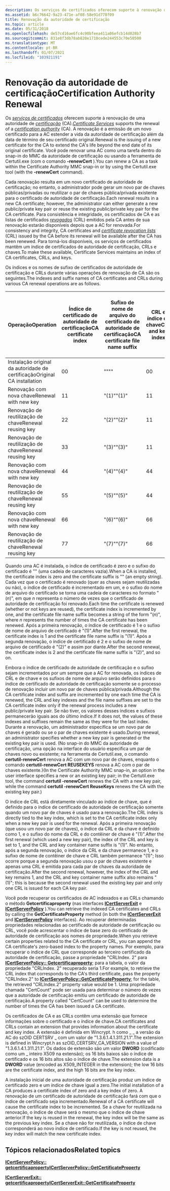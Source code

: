 ```yaml
---
description: Os serviços de certificados oferecem suporte à renovação de uma autoridade de certificação (CA).
ms.assetid: b6c76642-9a23-471e-af08-58e91d778f09
title: Renovação da autoridade de certificação
ms.topic: article
ms.date: 05/31/2018
ms.openlocfilehash: de57cd16ae6fc4c90bfeea411a06efcb14d028b7
ms.sourcegitcommit: 831e8f3db78ab820e1710cede244553c70e50500
ms.translationtype: MT
ms.contentlocale: pt-BR
ms.lasthandoff: 01/07/2021
ms.locfileid: "103921191"
---
```

# <a name="certification-authority-renewal"></a><span data-ttu-id="083ab-103">Renovação da autoridade de certificação</span><span class="sxs-lookup"><span data-stu-id="083ab-103">Certification Authority Renewal</span></span>

<span data-ttu-id="083ab-104">Os [*serviços de certificados*](../secgloss/c-gly.md) oferecem suporte à renovação de uma autoridade de [*certificação*](../secgloss/c-gly.md) (CA).</span><span class="sxs-lookup"><span data-stu-id="083ab-104">[*Certificate Services*](../secgloss/c-gly.md) supports the renewal of a [*certification authority*](../secgloss/c-gly.md) (CA).</span></span> <span data-ttu-id="083ab-105">A renovação é a emissão de um novo certificado para a AC estender a vida da autoridade de certificação além da data de término de seu certificado original.</span><span class="sxs-lookup"><span data-stu-id="083ab-105">Renewal is the issuing of a new certificate for the CA to extend the CA's life beyond the end date of its original certificate.</span></span> <span data-ttu-id="083ab-106">Você pode renovar uma AC como uma tarefa dentro do snap-in do MMC da autoridade de certificação ou usando a ferramenta de Certutil.exe (com o comando **-renewCert** ).</span><span class="sxs-lookup"><span data-stu-id="083ab-106">You can renew a CA as a task within the Certificate Authority MMC snap-in or by using the Certutil.exe tool (with the **-renewCert** command).</span></span>

<span data-ttu-id="083ab-107">Cada renovação resulta em um novo certificado de autoridade de certificação; no entanto, o administrador pode gerar um novo par de chaves públicas/privadas ou reutilizar o par de chaves pública/privada existente para o certificado de autoridade de certificação.</span><span class="sxs-lookup"><span data-stu-id="083ab-107">Each renewal results in a new CA certificate; however, the administrator can either generate a new public/private key pair or reuse the existing public/private key pair for the CA certificate.</span></span> <span data-ttu-id="083ab-108">Para consistência e integridade, os certificados de CA e as listas de certificados [*revogados*](../secgloss/c-gly.md) (CRL) emitidos pela CA antes de sua renovação estarão disponíveis depois que a AC for renovada.</span><span class="sxs-lookup"><span data-stu-id="083ab-108">For consistency and integrity, CA certificates and [*certificate revocation lists*](../secgloss/c-gly.md) (CRL) issued by the CA before its renewal will be available after the CA has been renewed.</span></span> <span data-ttu-id="083ab-109">Para torná-los disponíveis, os serviços de certificados mantêm um índice de certificados de autoridade de certificação, CRLs e chaves.</span><span class="sxs-lookup"><span data-stu-id="083ab-109">To make these available, Certificate Services maintains an index of CA certificates, CRLs, and keys.</span></span>

<span data-ttu-id="083ab-110">Os índices e os nomes de sufixo de certificados de autoridade de certificação e CRLs durante várias operações de renovação de CA são os seguintes.</span><span class="sxs-lookup"><span data-stu-id="083ab-110">The indexes and suffix names of CA certificates and CRLs during various CA renewal operations are as follows.</span></span>



| <span data-ttu-id="083ab-111">Operação</span><span class="sxs-lookup"><span data-stu-id="083ab-111">Operation</span></span>                | <span data-ttu-id="083ab-112">Índice de certificado de autoridade de certificação</span><span class="sxs-lookup"><span data-stu-id="083ab-112">CA certificate index</span></span> | <span data-ttu-id="083ab-113">Sufixo de nome de arquivo do certificado de autoridade de certificação</span><span class="sxs-lookup"><span data-stu-id="083ab-113">CA certificate file name suffix</span></span> | <span data-ttu-id="083ab-114">CRL e índice de chave</span><span class="sxs-lookup"><span data-stu-id="083ab-114">CRL and key index</span></span> | <span data-ttu-id="083ab-115">Sufixo de nome de contêiner de chave e CRL</span><span class="sxs-lookup"><span data-stu-id="083ab-115">CRL and key container name suffix</span></span> |
|--------------------------|----------------------|---------------------------------|-------------------|-----------------------------------|
| <span data-ttu-id="083ab-116">Instalação original da autoridade de certificação</span><span class="sxs-lookup"><span data-stu-id="083ab-116">Original CA installation</span></span> | <span data-ttu-id="083ab-117">0</span><span class="sxs-lookup"><span data-stu-id="083ab-117">0</span></span>                    | <span data-ttu-id="083ab-118">""</span><span class="sxs-lookup"><span data-stu-id="083ab-118">""</span></span>                              | <span data-ttu-id="083ab-119">0</span><span class="sxs-lookup"><span data-stu-id="083ab-119">0</span></span>                 | <span data-ttu-id="083ab-120">""</span><span class="sxs-lookup"><span data-stu-id="083ab-120">""</span></span>                                |
| <span data-ttu-id="083ab-121">Renovação com nova chave</span><span class="sxs-lookup"><span data-stu-id="083ab-121">Renewal with new key</span></span>     | <span data-ttu-id="083ab-122">1</span><span class="sxs-lookup"><span data-stu-id="083ab-122">1</span></span>                    | <span data-ttu-id="083ab-123">"(1)"</span><span class="sxs-lookup"><span data-stu-id="083ab-123">"(1)"</span></span>                           | <span data-ttu-id="083ab-124">1</span><span class="sxs-lookup"><span data-stu-id="083ab-124">1</span></span>                 | <span data-ttu-id="083ab-125">"(1)"</span><span class="sxs-lookup"><span data-stu-id="083ab-125">"(1)"</span></span>                             |
| <span data-ttu-id="083ab-126">Renovação de reutilização de chave</span><span class="sxs-lookup"><span data-stu-id="083ab-126">Renewal reusing key</span></span>      | <span data-ttu-id="083ab-127">2</span><span class="sxs-lookup"><span data-stu-id="083ab-127">2</span></span>                    | <span data-ttu-id="083ab-128">"(2)"</span><span class="sxs-lookup"><span data-stu-id="083ab-128">"(2)"</span></span>                           | <span data-ttu-id="083ab-129">1</span><span class="sxs-lookup"><span data-stu-id="083ab-129">1</span></span>                 | <span data-ttu-id="083ab-130">"(1)"</span><span class="sxs-lookup"><span data-stu-id="083ab-130">"(1)"</span></span>                             |
| <span data-ttu-id="083ab-131">Renovação de reutilização de chave</span><span class="sxs-lookup"><span data-stu-id="083ab-131">Renewal reusing key</span></span>      | <span data-ttu-id="083ab-132">3</span><span class="sxs-lookup"><span data-stu-id="083ab-132">3</span></span>                    | <span data-ttu-id="083ab-133">"(3)"</span><span class="sxs-lookup"><span data-stu-id="083ab-133">"(3)"</span></span>                           | <span data-ttu-id="083ab-134">1</span><span class="sxs-lookup"><span data-stu-id="083ab-134">1</span></span>                 | <span data-ttu-id="083ab-135">"(1)"</span><span class="sxs-lookup"><span data-stu-id="083ab-135">"(1)"</span></span>                             |
| <span data-ttu-id="083ab-136">Renovação com nova chave</span><span class="sxs-lookup"><span data-stu-id="083ab-136">Renewal with new key</span></span>     | <span data-ttu-id="083ab-137">4</span><span class="sxs-lookup"><span data-stu-id="083ab-137">4</span></span>                    | <span data-ttu-id="083ab-138">"(4)"</span><span class="sxs-lookup"><span data-stu-id="083ab-138">"(4)"</span></span>                           | <span data-ttu-id="083ab-139">4</span><span class="sxs-lookup"><span data-stu-id="083ab-139">4</span></span>                 | <span data-ttu-id="083ab-140">"(4)"</span><span class="sxs-lookup"><span data-stu-id="083ab-140">"(4)"</span></span>                             |
| <span data-ttu-id="083ab-141">Renovação de reutilização de chave</span><span class="sxs-lookup"><span data-stu-id="083ab-141">Renewal reusing key</span></span>      | <span data-ttu-id="083ab-142">5</span><span class="sxs-lookup"><span data-stu-id="083ab-142">5</span></span>                    | <span data-ttu-id="083ab-143">"(5)"</span><span class="sxs-lookup"><span data-stu-id="083ab-143">"(5)"</span></span>                           | <span data-ttu-id="083ab-144">4</span><span class="sxs-lookup"><span data-stu-id="083ab-144">4</span></span>                 | <span data-ttu-id="083ab-145">"(4)"</span><span class="sxs-lookup"><span data-stu-id="083ab-145">"(4)"</span></span>                             |
| <span data-ttu-id="083ab-146">Renovação com nova chave</span><span class="sxs-lookup"><span data-stu-id="083ab-146">Renewal with new key</span></span>     | <span data-ttu-id="083ab-147">6</span><span class="sxs-lookup"><span data-stu-id="083ab-147">6</span></span>                    | <span data-ttu-id="083ab-148">"(6)"</span><span class="sxs-lookup"><span data-stu-id="083ab-148">"(6)"</span></span>                           | <span data-ttu-id="083ab-149">6</span><span class="sxs-lookup"><span data-stu-id="083ab-149">6</span></span>                 | <span data-ttu-id="083ab-150">"(6)"</span><span class="sxs-lookup"><span data-stu-id="083ab-150">"(6)"</span></span>                             |
| <span data-ttu-id="083ab-151">Renovação de reutilização de chave</span><span class="sxs-lookup"><span data-stu-id="083ab-151">Renewal reusing key</span></span>      | <span data-ttu-id="083ab-152">7</span><span class="sxs-lookup"><span data-stu-id="083ab-152">7</span></span>                    | <span data-ttu-id="083ab-153">"(7)"</span><span class="sxs-lookup"><span data-stu-id="083ab-153">"(7)"</span></span>                           | <span data-ttu-id="083ab-154">6</span><span class="sxs-lookup"><span data-stu-id="083ab-154">6</span></span>                 | <span data-ttu-id="083ab-155">"(6)"</span><span class="sxs-lookup"><span data-stu-id="083ab-155">"(6)"</span></span>                             |



 

<span data-ttu-id="083ab-156">Quando uma AC é instalada, o índice de certificado é zero e o sufixo do certificado é "" (uma cadeia de caracteres vazia).</span><span class="sxs-lookup"><span data-stu-id="083ab-156">When a CA is installed, the certificate index is zero and the certificate suffix is "" (an empty string).</span></span> <span data-ttu-id="083ab-157">Cada vez que o certificado é renovado (quer as chaves sejam reutilizadas ou não), o índice de certificado é incrementado em um, e o sufixo do nome de arquivo do certificado se torna uma cadeia de caracteres no formato "(*n*)", em que *n* representa o número de vezes que o certificado de autoridade de certificação foi renovado.</span><span class="sxs-lookup"><span data-stu-id="083ab-157">Each time the certificate is renewed (whether or not keys are reused), the certificate index is incremented by one, and the certificate file name suffix becomes a string of the form "(*n*)", where *n* represents the number of times the CA certificate has been renewed.</span></span> <span data-ttu-id="083ab-158">Após a primeira renovação, o índice de certificado é 1 e o sufixo de nome de arquivo de certificado é "(1)".</span><span class="sxs-lookup"><span data-stu-id="083ab-158">After the first renewal, the certificate index is 1 and the certificate file name suffix is "(1)".</span></span> <span data-ttu-id="083ab-159">Após a segunda renovação, o índice de certificado é 2 e o sufixo de nome de arquivo de certificado é "(2)" e assim por diante.</span><span class="sxs-lookup"><span data-stu-id="083ab-159">After the second renewal, the certificate index is 2 and the certificate file name suffix is "(2)", and so on.</span></span>

<span data-ttu-id="083ab-160">Embora o índice de certificado de autoridade de certificação e o sufixo sejam incrementados por um sempre que a AC for renovada, os índices de CRL e de chave e os sufixos de nome de arquivo serão definidos para o índice de certificado de autoridade de certificação somente se o processo de renovação incluir um novo par de chaves pública/privada.</span><span class="sxs-lookup"><span data-stu-id="083ab-160">Although the CA certificate index and suffix are incremented by one each time the CA is renewed, the CRL and key indexes and the file name suffixes are set to the CA certificate index only if the renewal process includes a new public/private key pair.</span></span> <span data-ttu-id="083ab-161">Se não tiver, os valores desses índices e sufixos permanecerão iguais aos do último índice.</span><span class="sxs-lookup"><span data-stu-id="083ab-161">If it does not, the values of these indexes and suffixes remain the same as they were for the last index.</span></span> <span data-ttu-id="083ab-162">Durante a renovação, um administrador especifica se um novo par de chaves é gerado ou se o par de chaves existente é usado.</span><span class="sxs-lookup"><span data-stu-id="083ab-162">During renewal, an administrator specifies whether a new key pair is generated or the existing key pair is used.</span></span> <span data-ttu-id="083ab-163">(No snap-in do MMC da autoridade de certificação, uma opção na interface do usuário especifica um par de chaves novo ou existente; na ferramenta de Certutil.exe, o comando **certutil-renewCert** renova a AC com um novo par de chaves, enquanto o comando **certutil-renewCert REUSEKEYS** renova a AC com o par de chaves existente.)</span><span class="sxs-lookup"><span data-stu-id="083ab-163">(In the Certificate Authority MMC snap-in, an option in the user interface specifies a new or an existing key pair; in the Certutil.exe tool, the command **certutil -renewCert** renews the CA with a new key pair, while the command **certutil -renewCert ReuseKeys** renews the CA with the existing key pair.)</span></span>

<span data-ttu-id="083ab-164">O índice de CRL está diretamente vinculado ao índice de chave, que é definido para o índice de certificado de autoridade de certificação somente quando um novo par de chaves é usado para a renovação.</span><span class="sxs-lookup"><span data-stu-id="083ab-164">The CRL index is directly tied to the key index, which is set to the CA certificate index only when a new key pair is used for the renewal.</span></span> <span data-ttu-id="083ab-165">Após a primeira renovação (que usou um novo par de chaves), o índice da CRL e da chave é definido como 1, e o sufixo do nome da CRL e do contêiner de chave é "(1)".</span><span class="sxs-lookup"><span data-stu-id="083ab-165">After the first renewal (which used a new key pair), the index of the CRL and key is set to 1, and the CRL and key container name suffix is "(1)".</span></span> <span data-ttu-id="083ab-166">No entanto, após a segunda renovação, o índice da CRL e da chave permanece 1, e o sufixo de nome de contêiner de chave e CRL também permanece "(1)"; Isso ocorre porque a segunda renovação usou o par de chaves existente e apenas uma CRL é emitida para cada par de chaves da autoridade de certificação.</span><span class="sxs-lookup"><span data-stu-id="083ab-166">After the second renewal, however, the index of the CRL and key remains 1, and the CRL and key container name suffix also remains "(1)"; this is because the second renewal used the existing key pair and only one CRL is issued for each CA key pair.</span></span>

<span data-ttu-id="083ab-167">Você pode recuperar os certificados de AC indexados e as CRLs chamando o método **Getcertificaproperty** (nas interfaces [**ICertServerExit**](/windows/desktop/api/Certif/nn-certif-icertserverexit) e [**ICertServerPolicy**](/windows/desktop/api/Certif/nn-certif-icertserverpolicy) ).</span><span class="sxs-lookup"><span data-stu-id="083ab-167">You can retrieve the indexed CA certificates and CRLs by calling the **GetCertificateProperty** method (in both the [**ICertServerExit**](/windows/desktop/api/Certif/nn-certif-icertserverexit) and [**ICertServerPolicy**](/windows/desktop/api/Certif/nn-certif-icertserverpolicy) interfaces).</span></span> <span data-ttu-id="083ab-168">Ao recuperar determinadas propriedades relacionadas ao certificado de autoridade de certificação ou CRL, você pode acrescentar o índice de base zero do certificado de autoridade de certificação aos nomes de propriedade.</span><span class="sxs-lookup"><span data-stu-id="083ab-168">When you retrieve certain properties related to the CA certificate or CRL, you can append the CA certificate's zero-based index to the property names.</span></span> <span data-ttu-id="083ab-169">Por exemplo, para recuperar o índice de CRL que corresponde ao terceiro certificado da autoridade de certificação, passe a propriedade "CRLIndex. 2" para [**ICertServerPolicy:: Getcertificaproperty**](/windows/desktop/api/Certif/nf-certif-icertserverpolicy-getcertificateproperty); para a tabela, o valor da propriedade "CRLIndex. 2" recuperado seria 1.</span><span class="sxs-lookup"><span data-stu-id="083ab-169">For example, to retrieve the CRL index that corresponds to the CA's third certificate, pass the property "CRLIndex.2" to [**ICertServerPolicy::GetCertificateProperty**](/windows/desktop/api/Certif/nf-certif-icertserverpolicy-getcertificateproperty); for the table, the retrieved "CRLIndex.2" property value would be 1.</span></span> <span data-ttu-id="083ab-170">Uma propriedade chamada "CertCount" pode ser usada para determinar o número de vezes que a autoridade de certificação emitiu um certificado de autoridade de certificação.</span><span class="sxs-lookup"><span data-stu-id="083ab-170">A property called "CertCount" can be used to determine the number of times the CA has been issued a CA certificate.</span></span>

<span data-ttu-id="083ab-171">Os certificados de CA e as CRLs contêm uma extensão que fornece informações sobre o certificado e o índice de chave.</span><span class="sxs-lookup"><span data-stu-id="083ab-171">CA certificates and CRLs contain an extension that provides information about the certificate and key index.</span></span> <span data-ttu-id="083ab-172">A extensão é definida em Wincrypt. h como \_ \_ a versão da AC do szOID CERTSRV \_ com um valor de "1.3.6.1.4.1.311.21.1".</span><span class="sxs-lookup"><span data-stu-id="083ab-172">The extension is defined in Wincrypt.h as szOID\_CERTSRV\_CA\_VERSION with a value of "1.3.6.1.4.1.311.21.1".</span></span> <span data-ttu-id="083ab-173">Os dados de extensão são um valor **DWORD** (codificado como um \_ inteiro X509 na extensão); os 16 bits baixos são o índice de certificado e os 16 bits altos são o índice de chave.</span><span class="sxs-lookup"><span data-stu-id="083ab-173">The extension data is a **DWORD** value (encoded as X509\_INTEGER in the extension); the low 16 bits are the certificate index, and the high 16 bits are the key index.</span></span>

<span data-ttu-id="083ab-174">A instalação inicial de uma autoridade de certificação produz um índice de certificado zero e um índice de chave igual a zero.</span><span class="sxs-lookup"><span data-stu-id="083ab-174">The initial installation of a CA produces a certificate index of zero and a key index of zero.</span></span> <span data-ttu-id="083ab-175">A renovação de um certificado de autoridade de certificação fará com que o índice de certificado seja incrementado.</span><span class="sxs-lookup"><span data-stu-id="083ab-175">Renewal of a CA certificate will cause the certificate index to be incremented.</span></span> <span data-ttu-id="083ab-176">Se a chave for reutilizada na renovação, o índice de chave será o mesmo que o índice de chave anterior.</span><span class="sxs-lookup"><span data-stu-id="083ab-176">If the key is reused in the renewal, the key index will be the same as the previous key index.</span></span> <span data-ttu-id="083ab-177">Se a chave não for reutilizada, o índice de chave corresponderá ao novo índice de certificado.</span><span class="sxs-lookup"><span data-stu-id="083ab-177">If the key is not reused, the key index will match the new certificate index.</span></span>

## <a name="related-topics"></a><span data-ttu-id="083ab-178">Tópicos relacionados</span><span class="sxs-lookup"><span data-stu-id="083ab-178">Related topics</span></span>

<dl> <dt>

[<span data-ttu-id="083ab-179">**ICertServerPolicy:: getcertificaproperty**</span><span class="sxs-lookup"><span data-stu-id="083ab-179">**ICertServerPolicy::GetCertificateProperty**</span></span>](/windows/desktop/api/Certif/nf-certif-icertserverpolicy-getcertificateproperty)
</dt> <dt>

[<span data-ttu-id="083ab-180">**ICertServerExit:: getcertificaproperty**</span><span class="sxs-lookup"><span data-stu-id="083ab-180">**ICertServerExit::GetCertificateProperty**</span></span>](/windows/desktop/api/Certif/nf-certif-icertserverexit-getcertificateproperty)
</dt> </dl>

 

 
